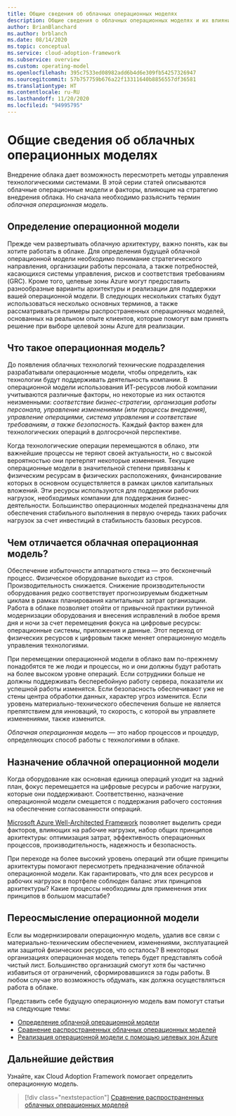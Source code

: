 ```yaml
---
title: Общие сведения об облачных операционных моделях
description: Общие сведения о облачных операционных моделях и их влиянии на стратегию внедрения облачных технологий.
author: BrianBlanchard
ms.author: brblanch
ms.date: 08/14/2020
ms.topic: conceptual
ms.service: cloud-adoption-framework
ms.subservice: overview
ms.custom: operating-model
ms.openlocfilehash: 395c7533ed08982add6b4d6e309fb54257326947
ms.sourcegitcommit: 57b757759b676a22f13311640b8856557df36581
ms.translationtype: HT
ms.contentlocale: ru-RU
ms.lasthandoff: 11/20/2020
ms.locfileid: "94995795"
---
```

<!-- docutune:casing GRC -->
<!-- cspell:ignore reimagine -->

# <a name="understand-cloud-operating-models"></a>Общие сведения об облачных операционных моделях

Внедрение облака дает возможность пересмотреть методы управления технологическими системами. В этой серии статей описываются облачные операционные модели и факторы, влияющие на стратегию внедрения облака. Но сначала необходимо разъяснить термин _облачная операционная модель_.

## <a name="define-your-operating-model"></a>Определение операционной модели

Прежде чем развертывать облачную архитектуру, важно понять, как вы хотите работать в облаке. Для определения будущей облачной операционной модели необходимо понимание стратегического направления, организации работы персонала, а также потребностей, касающихся системы управления, рисков и соответствия требованиям (GRC). Кроме того, целевые зоны Azure могут предоставить разнообразные варианты архитектуры и реализации для поддержки вашей операционной модели. В следующих нескольких статьях будут использоваться несколько основных терминов, а также рассматриваться примеры распространенных операционных моделей, основанных на реальном опыте клиентов, которые помогут вам принять решение при выборе целевой зоны Azure для реализации.

## <a name="what-is-an-operating-model"></a>Что такое операционная модель?

До появления облачных технологий технические подразделения разрабатывали операционные модели, чтобы определить, как технологии будут поддерживать деятельность компании. В операционной модели использования ИТ-ресурсов любой компании учитываются различные факторы, но некоторые из них остаются неизменными: _соответствие бизнес-стратегии, организация работы персонала, управление изменениями (или процессы внедрения), управление операциями, система управления и соответствие требованиям, а также безопасность_. Каждый фактор важен для технологических операций в долгосрочной перспективе.

Когда технологические операции перемещаются в облако, эти важнейшие процессы не теряют своей актуальности, но с высокой вероятностью они претерпят некоторые изменения. Текущие операционные модели в значительной степени привязаны к физическим ресурсам в физических расположениях, финансирование которых в основном осуществляется в рамках циклов капитальных вложений. Эти ресурсы используются для поддержки рабочих нагрузок, необходимых компании для поддержания бизнес-деятельности. Большинство операционных моделей предназначены для обеспечения стабильного выполнения в первую очередь таких рабочих нагрузок за счет инвестиций в стабильность базовых ресурсов.

## <a name="how-is-a-cloud-operating-model-different"></a>Чем отличается облачная операционная модель?

Обеспечение избыточности аппаратного стека — это бесконечный процесс. Физическое оборудование выходит из строя. Производительность снижается. Снижение производительности оборудования редко соответствует прогнозируемым бюджетным циклам в рамках планирования капитальных затрат организации. Работа в облаке позволяет отойти от привычной практики рутинной модернизации оборудования и внесения исправлений в любое время дня и ночи за счет перемещения фокуса на цифровые ресурсы: операционные системы, приложения и данные. Этот переход от физических ресурсов к цифровым также меняет операционную модель управления технологиями.

При перемещении операционной модели в облако вам по-прежнему понадобятся те же люди и процессы, но и они должны будут работать на более высоком уровне операций. Если сотрудники больше не должны поддерживать бесперебойную работу сервера, показатели их успешной работы изменятся. Если безопасность обеспечивают уже не стены центра обработки данных, характер угроз изменится. Если уровень материально-технического обеспечения больше не является препятствием для инноваций, то скорость, с которой вы управляете изменениями, также изменится.

_Облачная операционная модель_ — это набор процессов и процедур, определяющих способ работы с технологиями в облаке.

## <a name="purpose-of-a-cloud-operating-model"></a>Назначение облачной операционной модели

Когда оборудование как основная единица операций уходит на задний план, фокус перемещается на цифровые ресурсы и рабочие нагрузки, которые они поддерживают. Соответственно, назначение операционной модели смещается с поддержания рабочего состояния на обеспечение согласованности операций.

[Microsoft Azure Well-Architected Framework](/azure/architecture/framework/) позволяет выделить среди факторов, влияющих на рабочие нагрузки, набор общих принципов архитектуры: оптимизация затрат, эффективность операционных процессов, производительность, надежность и безопасность.

При переходе на более высокий уровень операций эти общие принципы архитектуры помогают пересмотреть предназначение облачной операционной модели. Как гарантировать, что для всех ресурсов и рабочих нагрузок в портфеле соблюден баланс этих принципов архитектуры? Какие процессы необходимы для применения этих принципов в большом масштабе?

## <a name="reimagine-your-operating-model"></a>Переосмысление операционной модели

Если вы модернизировали операционную модель, удалив все связи с материально-техническим обеспечением, изменениями, эксплуатацией или защитой физических ресурсов, что осталось? В некоторых организациях операционная модель теперь будет представлять собой чистый лист. Большинство организаций смогут хотя бы частично избавиться от ограничений, сформировавшихся за годы работы. В любом случае это возможность обдумать, как должна осуществляться работа в облаке.

Представить себе будущую операционную модель вам помогут статьи на следующие темы:

- [Определение облачной операционной модели](./define.md)
- [Сравнение распространенных облачных операционных моделей](./compare.md)
- [Реализация операционной модели с помощью целевых зон Azure](../ready/landing-zone/implementation-options.md)

## <a name="next-steps"></a>Дальнейшие действия

Узнайте, как Cloud Adoption Framework помогает определить операционную модель.

> [!div class="nextstepaction"]
> [Сравнение распространенных облачных операционных моделей](./compare.md)
